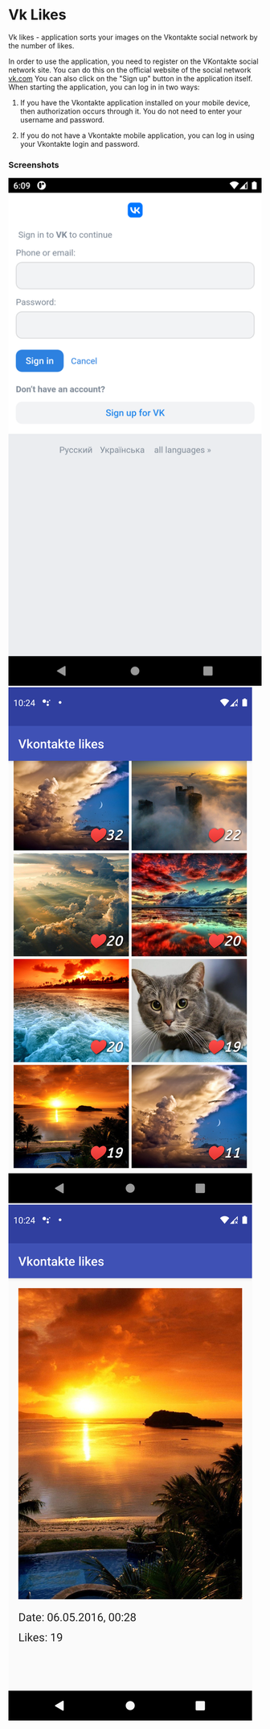 # Vk Likes
Vk likes - application sorts your images on the Vkontakte social network by the number of likes.

In order to use the application, you need to register on the VKontakte social network site. You can do this on the official website of the social network [vk.com](https://vk.com)
You can also click on the "Sign up" button in the application itself. When starting the application, you can log in in two ways:

1. If you have the Vkontakte application installed on your mobile device, then authorization occurs through it. You do not need to enter your username and password.

2. If you do not have a Vkontakte mobile application, you can log in using your Vkontakte login and password.

### Screenshots

![Screenshot 1](/Screenshots/Screenshot_1636826986.png)
![Screenshot 2](/Screenshots/Screenshot_1636410251.png)
![Screenshot 3](/Screenshots/Screenshot_1636410258.png)
